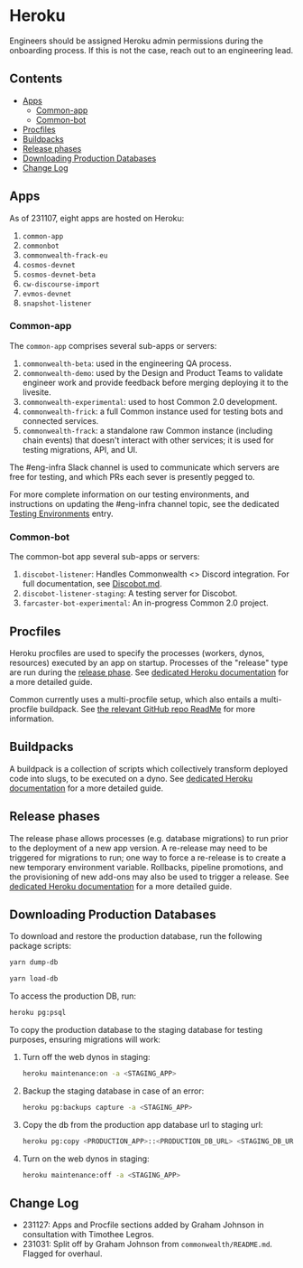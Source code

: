 # Heroku

Engineers should be assigned Heroku admin permissions during the onboarding process. If this is not the case, reach out to an engineering lead.

## Contents

- [Apps](#apps)
  + [Common-app](#common-app)
  + [Common-bot](#common-bot)
- [Procfiles](#procfiles)
- [Buildpacks](#buildpacks)
- [Release phases](#release-phases)
- [Downloading Production Databases](#downloading-production-databases)
- [Change Log](#change-log)

## Apps

As of 231107, eight apps are hosted on Heroku:

1. `common-app`
2. `commonbot`
3. `commonwealth-frack-eu`
4. `cosmos-devnet`
5. `cosmos-devnet-beta`
6. `cw-discourse-import`
7. `evmos-devnet`
8. `snapshot-listener`

### Common-app

The `common-app` comprises several sub-apps or servers:

1. `commonwealth-beta`: used in the engineering QA process.
2. `commonwealth-demo`: used by the Design and Product Teams to validate engineer work and provide feedback before merging deploying it to the livesite.
3. `commonwealth-experimental`: used to host Common 2.0 development.
4. `commonwealth-frick`: a full Common instance used for testing bots and connected services.
5. `commonwealth-frack`: a standalone raw Common instance (including chain events) that doesn't interact with other services; it is used for testing migrations, API, and UI.

The #eng-infra Slack channel is used to communicate which servers are free for testing, and which PRs each sever is presently pegged to.

For more complete information on our testing environments, and instructions on updating the #eng-infra channel topic, see the dedicated [Testing Environments](./Testing-Environments.md) entry.

### Common-bot

The common-bot app several sub-apps or servers:

1. `discobot-listener`: Handles Commonwealth <> Discord integration. For full documentation, see [Discobot.md](./Discobot.md).
2. `discobot-listener-staging`: A testing server for Discobot.
3. `farcaster-bot-experimental`: An in-progress Common 2.0 project.

## Procfiles

Heroku procfiles are used to specify the processes (workers, dynos, resources) executed by an app on startup. Processes of the "release" type are run during the [release phase](#release-phases). See [dedicated Heroku documentation](https://devcenter.heroku.com/articles/procfile) for a more detailed guide.

Common currently uses a multi-procfile setup, which also entails a multi-procfile buildpack. See [the relevant GitHub repo ReadMe](https://github.com/heroku/heroku-buildpack-multi-procfile) for more information.

## Buildpacks

A buildpack is a collection of scripts which collectively transform deployed code into slugs, to be executed on a dyno. See [dedicated Heroku documentation](https://devcenter.heroku.com/articles/buildpacks) for a more detailed guide.

## Release phases

The release phase allows processes (e.g. database migrations) to run prior to the deployment of a new app version. A re-release may need to be triggered for migrations to run; one way to force a re-release is to create a new temporary environment variable. Rollbacks, pipeline promotions, and the provisioning of new add-ons may also be used to trigger a release. See [dedicated Heroku documentation](https://devcenter.heroku.com/articles/release-phase) for a more detailed guide.

## Downloading Production Databases

To download and restore the production database, run the following package scripts:

```bash
yarn dump-db

yarn load-db
```

To access the production DB, run:

```bash
heroku pg:psql
```

To copy the production database to the staging database for testing purposes, ensuring migrations will work:

1. Turn off the web dynos in staging:

    ```bash
    heroku maintenance:on -a <STAGING_APP>
    ```

2. Backup the staging database in case of an error:

    ```bash
    heroku pg:backups capture -a <STAGING_APP>
    ```

3. Copy the db from the production app database url to staging url:

    ```bash
    heroku pg:copy <PRODUCTION_APP>::<PRODUCTION_DB_URL> <STAGING_DB_URL> -a <STAGING_APP>
    ```

4. Turn on the web dynos in staging:

    ```bash
    heroku maintenance:off -a <STAGING_APP>
    ```

## Change Log

- 231127: Apps and Procfile sections added by Graham Johnson in consultation with Timothee Legros.
- 231031: Split off by Graham Johnson from `commonwealth/README.md`. Flagged for overhaul.
